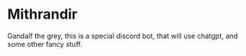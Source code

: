 # Mithrandir
Gandalf the grey, this is a special discord bot, that will use chatgpt, and some other fancy stuff. 

